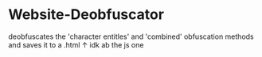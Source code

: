 # Website-Deobfuscator

deobfuscates the 'character entitles' and 'combined' obfuscation methods and saves it to a .html
                                                              ↑
                                                        idk ab the js one
